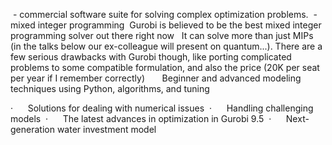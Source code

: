  - commercial software suite for solving complex optimization problems.
 - mixed integer programming
 Gurobi is believed to be the best mixed integer programming solver out there right now
  It can solve more than just MIPs (in the talks below our ex-colleague will present on quantum...). There are a few serious drawbacks with Gurobi though, like porting complicated problems to some compatible formulation, and also the price (20K per seat per year if I remember correctly)
  
   Beginner and advanced modeling techniques using Python, algorithms, and tuning 

·      Solutions for dealing with numerical issues 
·      Handling challenging models 
·      The latest advances in optimization in Gurobi 9.5 
·      Next-generation water investment model 
